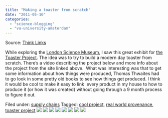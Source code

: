 ```yaml
---
title: "Making a toaster from scratch"
date: "2011-05-16"
categories: 
  - "science-blogging"
  - "vu-university-amsterdam"
---
```


Source: [Think Links](http://thinklinks.wordpress.com/feed/)

While exploring the [London Science Museum](http://www.sciencemuseum.org.uk/), I saw this great exhibit for [the Toaster Project](http://www.thetoasterproject.org/). The idea was to try to build a modern day toaster from scratch. There’s a video describing the project below and more info about the project from the site linked above.  What was interesting was that to get some information about how things were produced, Thomas Thwaites had to go look in some pretty old books to see how things get produced. I think it would be cool to make it easy to link  every product in my house to how to produce it (or how it was created) without going through a 9 month process to figure it out.

  
Filed under: [supply chains](http://thinklinks.wordpress.com/category/supply-chains/) Tagged: [cool project](http://thinklinks.wordpress.com/tag/cool-project/), [real world provenance](http://thinklinks.wordpress.com/tag/real-world-provenance/), [toaster project](http://thinklinks.wordpress.com/tag/toaster-project/) [![](http://feeds.wordpress.com/1.0/comments/thinklinks.wordpress.com/303/)](http://feeds.wordpress.com/1.0/gocomments/thinklinks.wordpress.com/303/) [![](http://feeds.wordpress.com/1.0/delicious/thinklinks.wordpress.com/303/)](http://feeds.wordpress.com/1.0/godelicious/thinklinks.wordpress.com/303/) [![](http://feeds.wordpress.com/1.0/facebook/thinklinks.wordpress.com/303/)](http://feeds.wordpress.com/1.0/gofacebook/thinklinks.wordpress.com/303/) [![](http://feeds.wordpress.com/1.0/twitter/thinklinks.wordpress.com/303/)](http://feeds.wordpress.com/1.0/gotwitter/thinklinks.wordpress.com/303/) [![](http://feeds.wordpress.com/1.0/stumble/thinklinks.wordpress.com/303/)](http://feeds.wordpress.com/1.0/gostumble/thinklinks.wordpress.com/303/) [![](http://feeds.wordpress.com/1.0/digg/thinklinks.wordpress.com/303/)](http://feeds.wordpress.com/1.0/godigg/thinklinks.wordpress.com/303/) [![](http://feeds.wordpress.com/1.0/reddit/thinklinks.wordpress.com/303/)](http://feeds.wordpress.com/1.0/goreddit/thinklinks.wordpress.com/303/) ![](http://stats.wordpress.com/b.gif?host=thinklinks.wordpress.com&blog=5274753&post=303&subd=thinklinks&ref=&feed=1)

